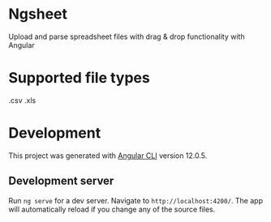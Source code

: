 # Ngsheet

Upload and parse spreadsheet files with drag & drop functionality with Angular

# Supported file types
.csv .xls


# Development

This project was generated with [Angular CLI](https://github.com/angular/angular-cli) version 12.0.5.

## Development server

Run `ng serve` for a dev server. Navigate to `http://localhost:4200/`. The app will automatically reload if you change any of the source files.
